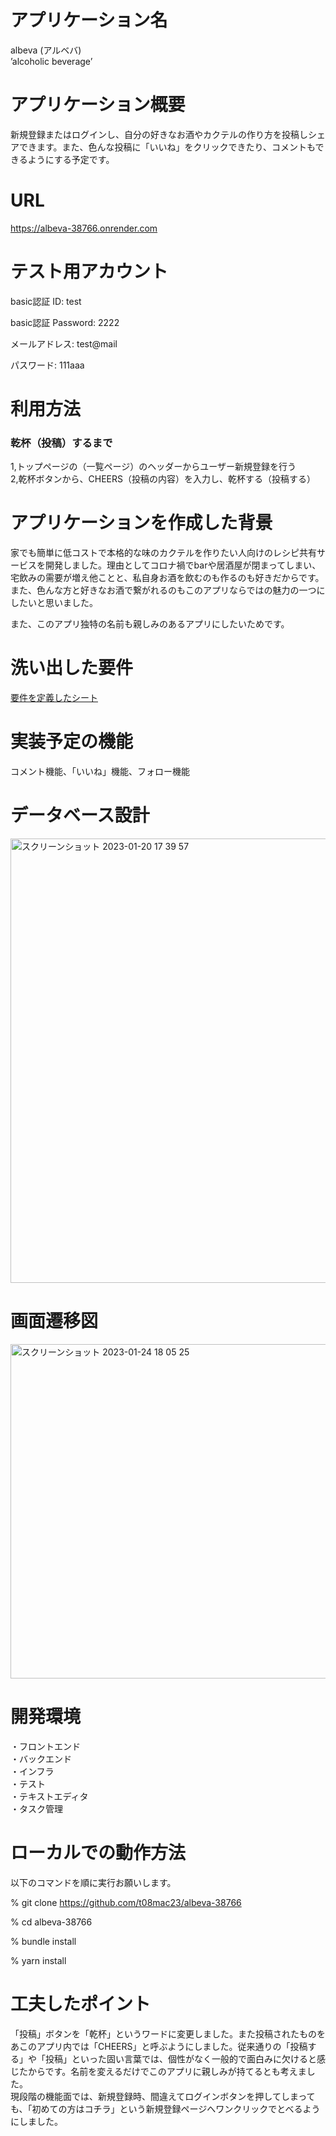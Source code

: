 # アプリケーション名  
albeva (アルベバ)  
’alcoholic beverage’  


# アプリケーション概要  
新規登録またはログインし、自分の好きなお酒やカクテルの作り方を投稿しシェアできます。また、色んな投稿に「いいね」をクリックできたり、コメントもできるようにする予定です。  


# URL  
https://albeva-38766.onrender.com  


# テスト用アカウント  
basic認証 ID:  test  

basic認証 Password:  2222  

メールアドレス:  test@mail  

パスワード:  111aaa


# 利用方法  

### 乾杯（投稿）するまで  
1,トップページの（一覧ページ）のヘッダーからユーザー新規登録を行う  
2,乾杯ボタンから、CHEERS（投稿の内容）を入力し、乾杯する（投稿する）  


# アプリケーションを作成した背景  

家でも簡単に低コストで本格的な味のカクテルを作りたい人向けのレシピ共有サービスを開発しました。理由としてコロナ禍でbarや居酒屋が閉まってしまい、宅飲みの需要が増え他ことと、私自身お酒を飲むのも作るのも好きだからです。また、色んな方と好きなお酒で繋がれるのもこのアプリならではの魅力の一つにしたいと思いました。  

また、このアプリ独特の名前も親しみのあるアプリにしたいためです。
# 洗い出した要件　  

[要件を定義したシート](https://docs.google.com/spreadsheets/d/1-k_UBMNJ6-_wT2_XmMVfI-Euuca0Lx0bzk_JvgNLELs/edit#gid=1247154864)  


# 実装予定の機能  

コメント機能、「いいね」機能、フォロー機能  


# データベース設計  
<img width="711" alt="スクリーンショット 2023-01-20 17 39 57" src="https://user-images.githubusercontent.com/118711928/213912438-fd0c7d14-d815-41da-b418-566a769e0125.png">  


# 画面遷移図  

<img width="535" alt="スクリーンショット 2023-01-24 18 05 25" src="https://user-images.githubusercontent.com/118711928/214251778-51f5b054-578c-4074-8d7f-d4299d017a19.png">  



# 開発環境  

・フロントエンド  
・バックエンド  
・インフラ  
・テスト  
・テキストエディタ  
・タスク管理  


# ローカルでの動作方法  

以下のコマンドを順に実行お願いします。  

% git clone https://github.com/t08mac23/albeva-38766  

% cd albeva-38766  

% bundle install  

% yarn install  


# 工夫したポイント  
「投稿」ボタンを「乾杯」というワードに変更しました。また投稿されたものをあこのアプリ内では「CHEERS」と呼ぶようにしました。従来通りの「投稿する」や「投稿」といった固い言葉では、個性がなく一般的で面白みに欠けると感じたからです。名前を変えるだけでこのアプリに親しみが持てるとも考えました。  
現段階の機能面では、新規登録時、間違えてログインボタンを押してしまっても、「初めての方はコチラ」という新規登録ページへワンクリックでとべるようにしました。  
